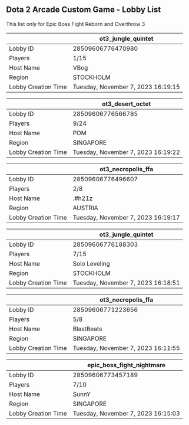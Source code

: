 ## Dota 2 Arcade Custom Game - Lobby List

This list only for Epic Boss Fight Reborn and Overthrow 3

|  | ot3_jungle_quintet |
| ------ | ------ |
| Lobby ID | 28509606776470980 |
| Players | 1/15 |
| Host Name | VBog |
| Region | STOCKHOLM |
| Lobby Creation Time | Tuesday, November 7, 2023 16:19:15 |


|  | ot3_desert_octet |
| ------ | ------ |
| Lobby ID | 28509606776566785 |
| Players | 9/24 |
| Host Name | POM |
| Region | SINGAPORE |
| Lobby Creation Time | Tuesday, November 7, 2023 16:19:22 |


|  | ot3_necropolis_ffa |
| ------ | ------ |
| Lobby ID | 28509606776496607 |
| Players | 2/8 |
| Host Name | .#h21z |
| Region | AUSTRIA |
| Lobby Creation Time | Tuesday, November 7, 2023 16:19:17 |


|  | ot3_jungle_quintet |
| ------ | ------ |
| Lobby ID | 28509606776188303 |
| Players | 7/15 |
| Host Name | Solo Leveling |
| Region | STOCKHOLM |
| Lobby Creation Time | Tuesday, November 7, 2023 16:18:51 |


|  | ot3_necropolis_ffa |
| ------ | ------ |
| Lobby ID | 28509606771223656 |
| Players | 5/8 |
| Host Name | BlastBeats |
| Region | SINGAPORE |
| Lobby Creation Time | Tuesday, November 7, 2023 16:11:55 |


|  | epic_boss_fight_nightmare |
| ------ | ------ |
| Lobby ID | 28509606773457189 |
| Players | 7/10 |
| Host Name | SunnY |
| Region | SINGAPORE |
| Lobby Creation Time | Tuesday, November 7, 2023 16:15:03 |


